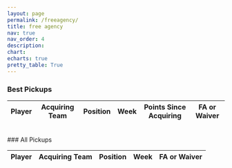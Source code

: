 ```yaml
---
layout: page
permalink: /freeagency/
title: free agency
nav: true
nav_order: 4
description:
chart:
echarts: true
pretty_table: True
---
```


### Best Pickups
<table
data-click-to-select="true"
data-height="340"
data-search="false"
data-toggle="table"
data-url="{{ "/assets/json/transactions/best_fa_2024.json"}}">
<thead>
    <tr>
     <th data-field="player_name" data-halign="left" data-align="left" data-sortable="false">Player</th>
     <th data-field="team" data-halign="center" data-align="center" data-sortable="false">Acquiring Team</th>
     <th data-field="position" data-halign="center" data-align="center" data-sortable="false">Position</th>
     <th data-field="week" data-halign="center" data-align="center" data-sortable="false">Week</th>
     <th data-field="points_after" data-halign="center" data-align="center" data-sortable="true">Points Since Acquiring</th>
     <th data-field="type" data-halign="center" data-align="center" data-sortable="true">FA or Waiver</th>
    </tr>
</thead>
</table>
<br>
### All Pickups
<table
data-click-to-select="true"
data-height="930"
data-search="false"
data-toggle="table"
data-url="{{ "/assets/json/transactions/all_fa_2024.json"}}">
<thead>
    <tr>
     <th data-field="player_name" data-halign="left" data-align="left" data-sortable="false">Player</th>
     <th data-field="team" data-halign="center" data-align="center" data-sortable="true">Acquiring Team</th>
     <th data-field="position" data-halign="center" data-align="center" data-sortable="true">Position</th>
     <th data-field="week" data-halign="center" data-align="center" data-sortable="true">Week</th>
     <th data-field="type" data-halign="center" data-align="center" data-sortable="true">FA or Waiver</th>
    </tr>
</thead>
</table>
